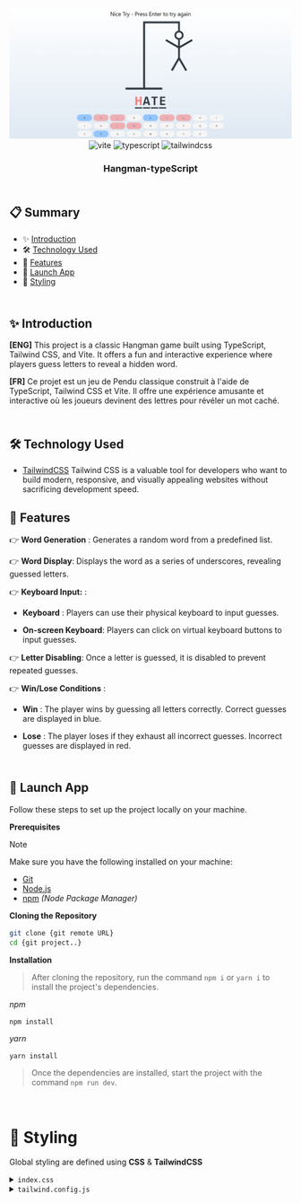 <div align="center">
  <img src="./public/hangam.png" alt="Hangman-typeScript">
 <div>
  <img src="https://img.shields.io/badge/-Vite-black?style=for-the-badge&logoColor=white&logo=vite&color=646CFF" alt="vite" />
  <img src="https://img.shields.io/badge/-TypeScript-black?style=for-the-badge&logoColor=white&logo=typescript&color=3178C6" alt="typescript" />
  <img src="https://img.shields.io/badge/-Tailwind_CSS-black?style=for-the-badge&logoColor=white&logo=tailwindcss&color=06B6D4" alt="tailwindcss" />
  </div>
  <h3 align="center">Hangman-typeScript</h3>
</div>

## <br /> 📋 <a name="table">Summary</a>

- ✨ [Introduction](#introduction)
- 🛠 [Technology Used](#tech-stack)
- 📝 [Features](#features)
- 🚀 [Launch App](#launch-app)
- 🎨 [Styling](#style)


## <br /> <a name="introduction">✨ Introduction</a>

**[ENG]** This project is a classic Hangman game built using TypeScript, Tailwind CSS, and Vite. It offers a fun and interactive experience where players guess letters to reveal a hidden word.

**[FR]** Ce projet est un jeu de Pendu classique construit à l'aide de TypeScript, Tailwind CSS et Vite. Il offre une expérience amusante et interactive où les joueurs devinent des lettres pour révéler un mot caché.

## <br /> <a name="tech-stack">🛠 Technology Used</a>

- [TailwindCSS](https://tailwindcss.com/docs/installation)
Tailwind CSS is a valuable tool for developers who want to build modern, responsive, and visually appealing websites without sacrificing development speed.

## <a name="features">📝 Features</a>

👉 **Word Generation** : Generates a random word from a predefined list.

👉 **Word Display**: Displays the word as a series of underscores, revealing guessed letters.

👉 **Keyboard Input:** :

  - **Keyboard** : Players can use their physical keyboard to input guesses.

  - **On-screen Keyboard**: Players can click on virtual keyboard buttons to input guesses. 
  
👉 **Letter Disabling**: Once a letter is guessed, it is disabled to prevent repeated guesses.

👉 **Win/Lose Conditions** :

  - **Win** : The player wins by guessing all letters correctly. Correct guesses are displayed in blue.

  - **Lose** : The player loses if they exhaust all incorrect guesses. Incorrect guesses are displayed in red. 


## <br /> <a name="launch-app">🚀 Launch App</a>

Follow these steps to set up the project locally on your machine.

**Prerequisites**

> [!NOTE]
> Make sure you have the following installed on your machine:

- [Git](https://git-scm.com/)
- [Node.js](https://nodejs.org/en)
- [npm](https://www.npmjs.com/) _(Node Package Manager)_

**Cloning the Repository**

```bash
git clone {git remote URL}
cd {git project..}
```

**Installation**

> After cloning the repository, run the command `npm i` or `yarn i` to install the project's dependencies.

_npm_

```
npm install
```

_yarn_

```
yarn install
```

> Once the dependencies are installed, start the project with the command `npm run dev`.

# <br /> <a name="style">🎨 Styling</a>

Global styling are defined using **CSS** & **TailwindCSS**

<details>
<summary><code>index.css</code></summary>

```css
@tailwind base;
@tailwind components;
@tailwind utilities;

* {
  margin: 0;
  padding: 0;
  box-sizing: border-box;
}

body {
  width: 100dvw;
  overflow-x: hidden;
  height: 100%;
  background: linear-gradient(to top, #dfe9f3 0%, white 100%);
}
```

</details>

<details>
<summary><code>tailwind.config.js</code></summary>

````cjs
theme: {
    extend: {
      colors: {
        blackLight: "#303841",
      },
        gridTemplateColumns:{
        'auto-fit-75': 'repeat (auto-fill, minmax(75px, 1fr)'
      }
    },
  },
````

</details>
